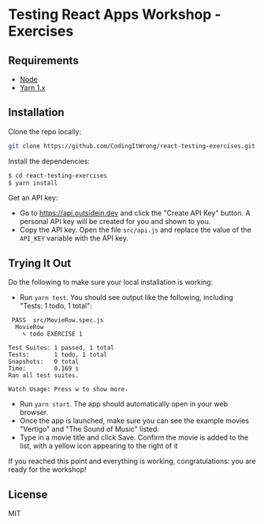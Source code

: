 # Testing React Apps Workshop - Exercises

## Requirements

- [Node](https://nodejs.org)
- [Yarn 1.x](https://classic.yarnpkg.com/lang/en/)

## Installation

Clone the repo locally:

```bash
git clone https://github.com/CodingItWrong/react-testing-exercises.git
```

Install the dependencies:

```bash
$ cd react-testing-exercises
$ yarn install
```

Get an API key:

- Go to <https://api.outsidein.dev> and click the "Create API Key" button. A personal API key will be created for you and shown to you.
- Copy the API key. Open the file `src/api.js` and replace the value of the `API_KEY` variable with the API key.

## Trying It Out

Do the following to make sure your local installation is working:

- Run `yarn test`. You should see output like the following, including "Tests: 1 todo, 1 total":

```text
 PASS  src/MovieRow.spec.js
  MovieRow
    ✎ todo EXERCISE 1

Test Suites: 1 passed, 1 total
Tests:       1 todo, 1 total
Snapshots:   0 total
Time:        0.169 s
Ran all test suites.

Watch Usage: Press w to show more.
```

- Run `yarn start`. The app should automatically open in your web browser.
- Once the app is launched, make sure you can see the example movies "Vertigo" and "The Sound of Music" listed.
- Type in a movie title and click Save. Confirm the movie is added to the list, with a yellow icon appearing to the right of it

If you reached this point and everything is working, congratulations: you are ready for the workshop!

## License

MIT

